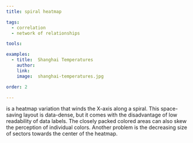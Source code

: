 ```yaml
---
title: spiral heatmap

tags:
  - correlation
  - network of relationships

tools:

examples:
  - title:  Shanghai Temperatures
    author: 
    link: 
    image:  shanghai-temperatures.jpg

order: 2

---
```


is a heatmap variation that winds the X-axis along a spiral. This space-saving layout is data-dense, but it comes with the disadvantage of low readability of data labels. The closely packed colored areas can also skew the perception of individual colors. Another problem is the decreasing size of sectors towards the center of the heatmap.

<!--more-->

